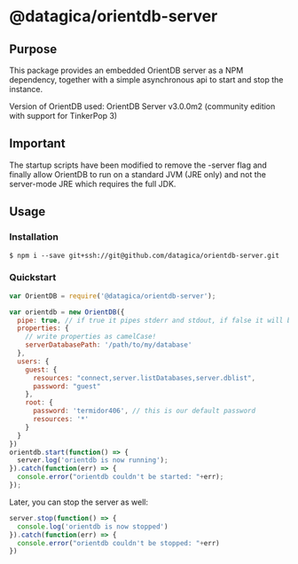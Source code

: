 # @datagica/orientdb-server

## Purpose

This package provides an embedded OrientDB server as a NPM dependency, together
with a simple asynchronous api to start and stop the instance.

Version of OrientDB used: OrientDB Server v3.0.0m2 (community edition with support for TinkerPop 3)

## Important

The startup scripts have been modified to remove the -server flag and finally
allow OrientDB to run on a standard JVM (JRE only) and not the server-mode JRE
which requires the full JDK.

## Usage

### Installation

    $ npm i --save git+ssh://git@github.com/datagica/orientdb-server.git

### Quickstart

```javascript
var OrientDB = require('@datagica/orientdb-server');

var orientdb = new OrientDB({
  pipe: true, // if true it pipes stderr and stdout, if false it will be silent
  properties: {
    // write properties as camelCase!
    serverDatabasePath: '/path/to/my/database'
  },
  users: {
    guest: {
      resources: "connect,server.listDatabases,server.dblist",
      password: "guest"
    },
    root: {
      password: 'termidor406', // this is our default password
      resources: '*'
    }
  }
})
orientdb.start(function() => {
  server.log('orientdb is now running');
}).catch(function(err) => {
  console.error("orientdb couldn't be started: "+err);
});
```

Later, you can stop the server as well:

```javascript
server.stop(function() => {
  console.log('orientdb is now stopped')
}).catch(function(err) => {
  console.error("orientdb couldn't be stopped: "+err)
})
```
